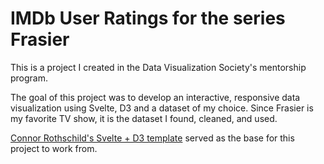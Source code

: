 # IMDb User Ratings for the series Frasier

This is a project I created in the Data Visualization Society's mentorship program.

The goal of this project was to develop an interactive, responsive data visualization using Svelte, D3 and a dataset of my choice. Since Frasier is my favorite TV show, it is the dataset I found, cleaned, and used.

[Connor Rothschild's Svelte + D3 template](https://github.com/allanwheeler/svelte-visualization-template) served as the base for this project to work from. 
